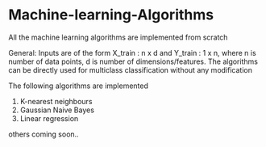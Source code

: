 # Machine-learning-Algorithms
All the machine learning algorithms are implemented from scratch

General: Inputs are of the form X_train : n x d and Y_train : 1 x n, where n is number of data points, d is number of dimensions/features. The algorithms can be directly used for multiclass classification without any modification

The following algorithms are implemented
1. K-nearest neighbours
2. Gaussian Naive Bayes
3. Linear regression

others coming soon..
